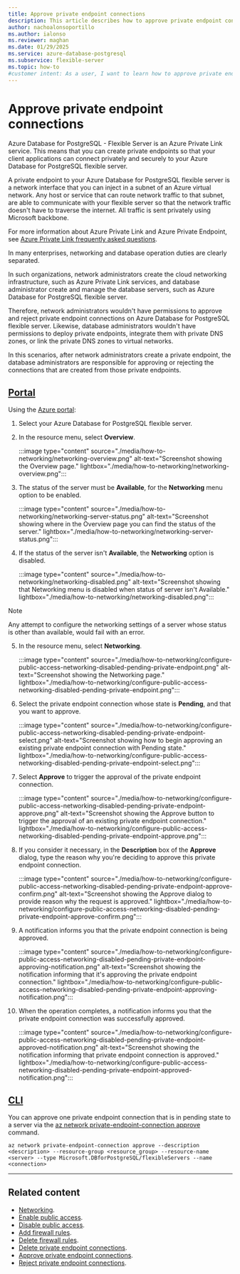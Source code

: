 ```yaml
---
title: Approve private endpoint connections
description: This article describes how to approve private endpoint connections to an Azure Database for PostgreSQL flexible server.
author: nachoalonsoportillo
ms.author: ialonso
ms.reviewer: maghan
ms.date: 01/29/2025
ms.service: azure-database-postgresql
ms.subservice: flexible-server
ms.topic: how-to
#customer intent: As a user, I want to learn how to approve private endpoint connections to an Azure Database for PostgreSQL flexible server.
---
```


# Approve private endpoint connections

Azure Database for PostgreSQL - Flexible Server is an Azure Private Link service. This means that you can create private endpoints so that your client applications can connect privately and securely to your Azure Database for PostgreSQL flexible server.

A private endpoint to your Azure Database for PostgreSQL flexible server is a network interface that you can inject in a subnet of an Azure virtual network. Any host or service that can route network traffic to that subnet, are able to communicate with your flexible server so that the network traffic doesn't have to traverse the internet. All traffic is sent privately using Microsoft backbone.

For more information about Azure Private Link and Azure Private Endpoint, see [Azure Private Link frequently asked questions](/azure/private-link/private-link-faq).

In many enterprises, networking and database operation duties are clearly separated.

In such organizations, network administrators create the cloud networking infrastructure, such as Azure Private Link services, and database administrator create and manage the database servers, such as Azure Database for PostgreSQL flexible server.

Therefore, network administrators wouldn't have permissions to approve and reject private endpoint connections on Azure Database for PostgreSQL flexible server. Likewise, database administrators wouldn't have permissions to deploy private endpoints, integrate them with private DNS zones, or link the private DNS zones to virtual networks.

In this scenarios, after network administrators create a private endpoint, the database administrators are responsible for approving or rejecting the connections that are created from those private endpoints.

## [Portal](#tab/portal-approve-private-endpoint-connections)

Using the [Azure portal](https://portal.azure.com/):

1. Select your Azure Database for PostgreSQL flexible server.

2. In the resource menu, select **Overview**.

    :::image type="content" source="./media/how-to-networking/networking-overview.png" alt-text="Screenshot showing the Overview page." lightbox="./media/how-to-networking/networking-overview.png":::

3. The status of the server must be **Available**, for the **Networking** menu option to be enabled.

    :::image type="content" source="./media/how-to-networking/networking-server-status.png" alt-text="Screenshot showing where in the Overview page you can find the status of the server." lightbox="./media/how-to-networking/networking-server-status.png":::

4. If the status of the server isn't **Available**, the **Networking** option is disabled.

    :::image type="content" source="./media/how-to-networking/networking-disabled.png" alt-text="Screenshot showing that Networking menu is disabled when status of server isn't Available." lightbox="./media/how-to-networking/networking-disabled.png":::

> [!NOTE]
> Any attempt to configure the networking settings of a server whose status is other than available, would fail with an error.

5. In the resource menu, select **Networking**.

    :::image type="content" source="./media/how-to-networking/configure-public-access-networking-disabled-pending-private-endpoint.png" alt-text="Screenshot showing the Networking page." lightbox="./media/how-to-networking/configure-public-access-networking-disabled-pending-private-endpoint.png":::

6. Select the private endpoint connection whose state is **Pending**, and that you want to approve.

    :::image type="content" source="./media/how-to-networking/configure-public-access-networking-disabled-pending-private-endpoint-select.png" alt-text="Screenshot showing how to begin approving an existing private endpoint connection with Pending state." lightbox="./media/how-to-networking/configure-public-access-networking-disabled-pending-private-endpoint-select.png":::

7. Select **Approve** to trigger the approval of the private endpoint connection.

    :::image type="content" source="./media/how-to-networking/configure-public-access-networking-disabled-pending-private-endpoint-approve.png" alt-text="Screenshot showing the Approve button to trigger the approval of an existing private endpoint connection." lightbox="./media/how-to-networking/configure-public-access-networking-disabled-pending-private-endpoint-approve.png":::

8. If you consider it necessary, in the **Description** box of the **Approve** dialog, type the reason why you're deciding to approve this private endpoint connection.

    :::image type="content" source="./media/how-to-networking/configure-public-access-networking-disabled-pending-private-endpoint-approve-confirm.png" alt-text="Screenshot showing the Approve dialog to provide reason why the request is approved." lightbox="./media/how-to-networking/configure-public-access-networking-disabled-pending-private-endpoint-approve-confirm.png":::

9. A notification informs you that the private endpoint connection is being approved.

    :::image type="content" source="./media/how-to-networking/configure-public-access-networking-disabled-pending-private-endpoint-approving-notification.png" alt-text="Screenshot showing the notification informing that it's approving the private endpoint connection." lightbox="./media/how-to-networking/configure-public-access-networking-disabled-pending-private-endpoint-approving-notification.png":::

8. When the operation completes, a notification informs you that the private endpoint connection was successfully approved.

    :::image type="content" source="./media/how-to-networking/configure-public-access-networking-disabled-pending-private-endpoint-approved-notification.png" alt-text="Screenshot showing the notification informing that private endpoint connection is approved." lightbox="./media/how-to-networking/configure-public-access-networking-disabled-pending-private-endpoint-approved-notification.png":::

## [CLI](#tab/cli-approve-private-endpoint-connection)

You can approve one private endpoint connection that is in pending state to a server via the [az network private-endpoint-connection approve](/cli/azure/network/private-endpoint-connection#az-network-private-endpoint-connection-approve) command.

```azurecli-interactive
az network private-endpoint-connection approve --description <description> --resource-group <resource_group> --resource-name <server> --type Microsoft.DBforPostgreSQL/flexibleServers --name <connection>
```

---

## Related content

- [Networking](how-to-networking.md).
- [Enable public access](how-to-networking-servers-deployed-public-access-enable-public-access.md).
- [Disable public access](how-to-networking-servers-deployed-public-access-disable-public-access.md).
- [Add firewall rules](how-to-networking-servers-deployed-public-access-add-firewall-rules.md).
- [Delete firewall rules](how-to-networking-servers-deployed-public-access-delete-firewall-rules.md).
- [Delete private endpoint connections](how-to-networking-servers-deployed-public-access-delete-private-endpoint-connections.md).
- [Approve private endpoint connections](how-to-networking-servers-deployed-public-access-approve-private-endpoint-connections.md).
- [Reject private endpoint connections](how-to-networking-servers-deployed-public-access-reject-private-endpoint-connections.md).
